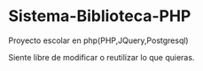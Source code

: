 # Sistema-Biblioteca-PHP
Proyecto escolar en php(PHP,JQuery,Postgresql)

Siente libre de modificar o reutilizar lo que quieras.